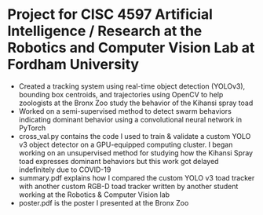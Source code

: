 # Project for CISC 4597 Artificial Intelligence / Research at the Robotics and Computer Vision Lab at Fordham University
- Created a tracking system using real-time object detection (YOLOv3), bounding box centroids, and trajectories using OpenCV to help zoologists at the Bronx Zoo study the behavior of the Kihansi spray toad
- Worked on a semi-supervised method to detect swarm behaviors indicating dominant behavior using a convolutional neural network in PyTorch
- cross_val.py contains the code I used to train & validate a custom YOLO v3 object detector on a GPU-equipped computing cluster. I began working on an unsupervised method for studying how the Kihansi Spray toad expresses dominant behaviors but this work got delayed indefinitely due to COVID-19
- summary.pdf explains how I compared the custom YOLO v3 toad tracker with another custom RGB-D toad tracker written by another student working at the Robotics & Computer Vision lab
- poster.pdf is the poster I presented at the Bronx Zoo 
